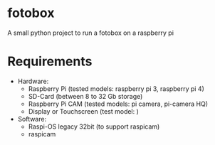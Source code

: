 # fotobox
A small python project to run a fotobox on a raspberry pi

# Requirements
- Hardware:
  -    Raspberry Pi (tested models: raspberry pi 3, raspberry pi 4)
  -    SD-Card (between 8 to 32 Gb storage)
  -    Raspberry Pi CAM (tested models: pi camera, pi-camera HQ)
  -    Display or Touchscreen (test model: )
- Software:
  -   Raspi-OS legacy 32bit (to support raspicam)
  -   raspicam 
